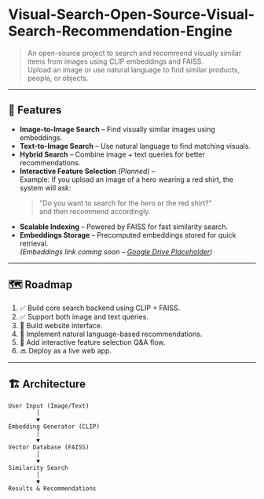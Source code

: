 # Visual-Search-Open-Source-Visual-Search-Recommendation-Engine
> An open-source project to search and recommend visually similar items from images using CLIP embeddings and FAISS.  
> Upload an image or use natural language to find similar products, people, or objects.

---

## 🚀 Features
- **Image-to-Image Search** – Find visually similar images using embeddings.
- **Text-to-Image Search** – Use natural language to find matching visuals.
- **Hybrid Search** – Combine image + text queries for better recommendations.
- **Interactive Feature Selection** *(Planned)* –  
  Example: If you upload an image of a hero wearing a red shirt, the system will ask:  
  > "Do you want to search for the hero or the red shirt?"  
  and then recommend accordingly.
- **Scalable Indexing** – Powered by FAISS for fast similarity search.
- **Embeddings Storage** – Precomputed embeddings stored for quick retrieval.  
  *(Embeddings link coming soon – [Google Drive Placeholder](#))*

---

## 🗺️ Roadmap
1. ✅ Build core search backend using CLIP + FAISS.
2. ✅ Support both image and text queries.
3. 🚧 Build website interface.
4. 🚧 Implement natural language-based recommendations.
5. 🚧 Add interactive feature selection Q&A flow.
6. 🔜 Deploy as a live web app.

---

## 🏗️ Architecture
```plaintext
User Input (Image/Text)
        │
        ▼
Embedding Generator (CLIP)
        │
        ▼
Vector Database (FAISS)
        │
        ▼
Similarity Search
        │
        ▼
Results & Recommendations


